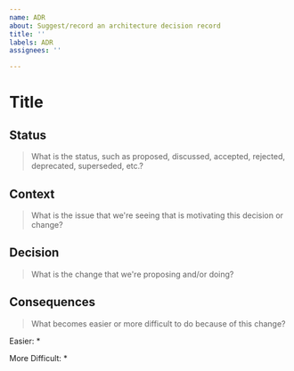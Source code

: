 ```yaml
---
name: ADR
about: Suggest/record an architecture decision record
title: ''
labels: ADR
assignees: ''

---
```


# Title

## Status

> What is the status, such as proposed, discussed, accepted, rejected, deprecated, superseded, etc.?

## Context

> What is the issue that we're seeing that is motivating this decision or change?

## Decision

> What is the change that we're proposing and/or doing?

## Consequences

> What becomes easier or more difficult to do because of this change?

Easier:
* 

More Difficult:
*
